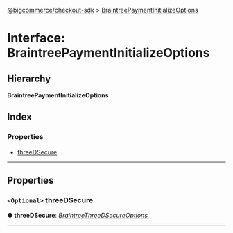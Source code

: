 [@bigcommerce/checkout-sdk](../README.md) > [BraintreePaymentInitializeOptions](../interfaces/braintreepaymentinitializeoptions.md)

# Interface: BraintreePaymentInitializeOptions

## Hierarchy

**BraintreePaymentInitializeOptions**

## Index

### Properties

* [threeDSecure](braintreepaymentinitializeoptions.md#threedsecure)

---

## Properties

<a id="threedsecure"></a>

### `<Optional>` threeDSecure

**● threeDSecure**: *[BraintreeThreeDSecureOptions](braintreethreedsecureoptions.md)*

___

